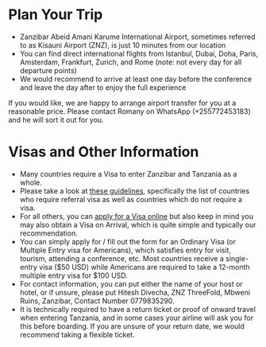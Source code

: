 # Plan Your Trip

- Zanzibar Abeid Amani Karume International Airport, sometimes referred to as Kisauni Airport (ZNZ), is just 10 minutes from our location
- You can find direct international flights from Istanbul, Dubai, Doha, Paris, Amsterdam, Frankfurt, Zurich, and Rome (note: not every day for all departure points)
- We would recommend to arrive at least one day before the conference and leave the day after to enjoy the full experience

If you would like, we are happy to arrange airport transfer for you at a reasonable price. Please contact Romany on WhatsApp (+255772453183) and he will sort it out for you.

# Visas and Other Information

- Many countries require a Visa to enter Zanzibar and Tanzania as a whole.
- Please take a look at [these guidelines](https://visa.immigration.go.tz/guidelines), specifically the list of countries who require referral visa as well as countries which do not require a visa.
- For all others, you can [apply for a Visa online](https://visa.immigration.go.tz/) but also keep in mind you may also obtain a Visa on Arrival, which is quite simple and typically our recommendation.
- You can simply apply for / fill out the form for an Ordinary Visa (or Multiple Entry visa for Americans), which satisfies entry for visit, tourism, attending a conference, etc. Most countries receive a single-entry visa ($50 USD) while Americans are required to take a 12-month multiple entry visa for $100 USD.
- For contact information, you can put either the name of your host or hotel, or if unsure, please put Hitesh Divecha, ZNZ ThreeFold, Mbweni Ruins, Zanzibar, Contact Number 0779835290.
- It is technically required to have a return ticket or proof of onward travel when entering Tanzania, and in some cases your airline will ask you for this before boarding. If you are unsure of your return date, we would recommend taking a flexible ticket.
